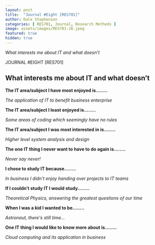 ```yaml
---
layout: post
title:  "Journal #Eight [RES701]"
author: Dale Stephenson
categories: [ RES701, Journal, Research Methods ]
image: assets/images/RES701-J8.jpeg
featured: true
hidden: true
---
```

<i>What interests me about IT and what doesn’t</i>

JOURNAL #EIGHT [RES701]

<h2>What interests me about IT and what doesn’t</h2>

<b>The IT area/subject I have most enjoyed is........</b>

<i>The application of IT to benefit business enterprise</i> 

<b>The IT area/subject I least enjoyed is........</b>

<i>Some areas of coding which seemingly have no rules</i>

<b>The IT area/subject I was most interested in is........</b>

<i>Higher level system analysis and design</i> 

<b>The one IT thing I never want to have to do again is........</b>

<i>Never say never!</i>

<b>I chose to study IT because........</b>

<i>In business I didn't enjoy handing over projects to IT teams</i>

<b>If I couldn’t study IT I would study........</b>

<i>Theoretical Physics, answering the greatest questions of our time</i>

<b>When I was a kid I wanted to be........</b>

<i>Astronaut, there's still time…</i>

<b>One IT thing I would like to know more about is........</b>

<i>Cloud computing and its application in business</i>